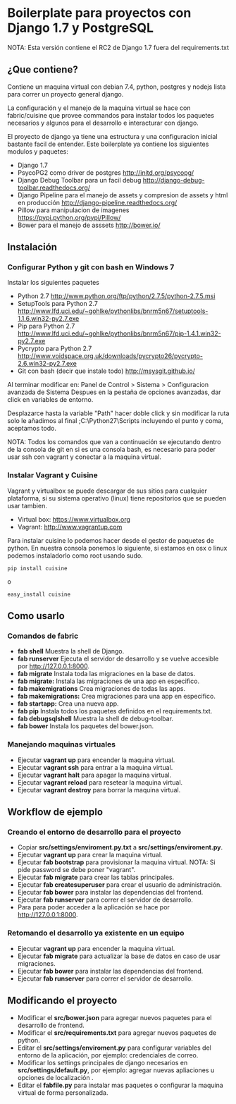 # Boilerplate para proyectos con Django 1.7 y PostgreSQL #

NOTA: Esta versión contiene el RC2 de Django 1.7 fuera del requirements.txt

## ¿Que contiene?

Contiene un maquina virtual con debian 7.4, python, postgres y nodejs lista para correr un proyecto general django.

La configuración y el manejo de la maquina virtual se hace con fabric/cuisine que provee commandos para instalar todos
los paquetes necesarios y algunos para el desarrollo e interacturar con django.

El proyecto de django ya tiene una estructura y una configuracion inicial bastante facil de entender.
Este boilerplate ya contiene los siguientes modulos y paquetes:

- Django 1.7
- PsycoPG2 como driver de postgres http://initd.org/psycopg/
- Django Debug Toolbar para un facil debug http://django-debug-toolbar.readthedocs.org/
- Django Pipeline para el manejo de assets y compresion de assets y html en producción http://django-pipeline.readthedocs.org/
- Pillow para manipulacion de imagenes https://pypi.python.org/pypi/Pillow/
- Bower para el manejo de asssets http://bower.io/

## Instalación ##

### Configurar Python y git con bash en Windows 7 ###

Instalar los siguientes paquetes

- Python 2.7 http://www.python.org/ftp/python/2.7.5/python-2.7.5.msi
- SetupTools para Python 2.7 http://www.lfd.uci.edu/~gohlke/pythonlibs/bnrm5n67/setuptools-1.1.6.win32-py2.7.exe
- Pip para Python 2.7 http://www.lfd.uci.edu/~gohlke/pythonlibs/bnrm5n67/pip-1.4.1.win32-py2.7.exe
- Pycrypto para Python 2.7 http://www.voidspace.org.uk/downloads/pycrypto26/pycrypto-2.6.win32-py2.7.exe
- Git con bash (decir que instale todo) http://msysgit.github.io/

Al terminar modificar en: Panel de Control > Sistema > Configuracion avanzada de Sistema
Despues en la pestaña de opciones avanzadas, dar click en variables de entorno.

Desplazarce hasta la variable "Path" hacer doble click y sin modificar la ruta solo le añadimos al final ;C:\Python27\Scripts
incluyendo el punto y coma, aceptamos todo.

NOTA: Todos los comandos que van a continuación se ejecutando dentro de la consola de git en si es una consola bash,
es necesario para poder usar ssh con vagrant y conectar a la maquina virtual.


### Instalar Vagrant y Cuisine ###

Vagrant y virtualbox se puede descargar de sus sitios para cualquier plataforma, si su sistema operativo (linux) tiene repositorios
que se pueden usar tambien.

- Virtual box: https://www.virtualbox.org
- Vagrant: http://www.vagrantup.com

Para instalar cuisine lo podemos hacer desde el gestor de paquetes de python.
En nuestra consola ponemos lo siguiente, si estamos en osx o linux podemos instaladorlo como root usando sudo.

    pip install cuisine

o

    easy_install cuisine


## Como usarlo ##

### Comandos de fabric ###

- __fab shell__ Muestra la shell de Django.
- __fab runserver__ Ejecuta el servidor de desarrollo y se vuelve accesible por http://127.0.0.1:8000.
- __fab migrate__ Instala toda las migraciones en la base de datos.
- __fab migrate:<app-name>__ Instala las migraciones de una app en especifico.
- __fab makemigrations__ Crea migraciones de todas las apps.
- __fab makemigrations:<app-name>__ Crea migraciones para una app en especifico.
- __fab startapp:<app-name>__ Crea una nueva app.
- __fab pip__ Instala todos los paquetes definidos en el requirements.txt.
- __fab debugsqlshell__ Muestra la shell de debug-toolbar.
- __fab bower__ Instala los paquetes del bower.json.

### Manejando maquinas virtuales ###

- Ejecutar __vagrant up__ para encender la maquina virtual.
- Ejecutar __vagrant ssh__ para entrar a la maquina virtual.
- Ejecutar __vagrant halt__ para apagar la maquina virtual.
- Ejecutar __vagrant reload__ para resetear la maquina virtual.
- Ejecutar __vagrant destroy__ para borrar la maquina virtual.

## Workflow de ejemplo ##

### Creando el entorno de desarrollo para el proyecto ###

- Copiar __src/settings/enviroment.py.txt__ a __src/settings/enviroment.py__.
- Ejecutar __vagrant up__ para crear la maquina virtual.
- Ejecutar __fab bootstrap__ para provisionar la maquina virtual. NOTA: Si pide password se debe poner "vagrant".
- Ejecutar __fab migrate__ para crear las tablas principales.
- Ejecutar __fab createsuperuser__ para crear el usuario de administración.
- Ejecutar __fab bower__ para instalar las dependencias del frontend.
- Ejecutar __fab runserver__ para correr el servidor de desarrollo.
- Para para poder acceder a la aplicación se hace por http://127.0.0.1:8000.

### Retomando el desarrollo ya existente en un equipo ###

- Ejecutar __vagrant up__ para encender la maquina virtual.
- Ejecutar __fab migrate__ para actualizar la base de datos en caso de usar migraciones.
- Ejecutar __fab bower__ para instalar las dependencias del frontend.
- Ejecutar __fab runserver__ para correr el servidor de desarrollo.

## Modificando el proyecto ##

- Modificar el __src/bower.json__ para agregar nuevos paquetes para el desarrollo de frontend.
- Modificar el __src/requirements.txt__ para agregar nuevos paquetes de python.
- Editar el __src/settings/enviroment.py__ para configurar variables del entorno de la aplicación, por ejemplo: credenciales de correo.
- Modificar los settings principales de django necesarios en __src/settings/default.py__, por ejemplo: agregar nuevas apliaciones u opciones de localización .
- Editar el __fabfile.py__ para instalar mas paquetes o configurar la maquina virtual de forma personalizada.



